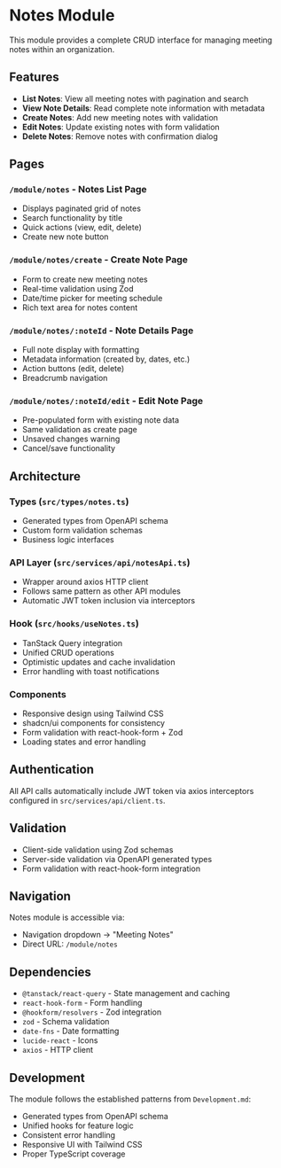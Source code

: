 # Notes Module

This module provides a complete CRUD interface for managing meeting notes within an organization.

## Features

- **List Notes**: View all meeting notes with pagination and search
- **View Note Details**: Read complete note information with metadata
- **Create Notes**: Add new meeting notes with validation
- **Edit Notes**: Update existing notes with form validation
- **Delete Notes**: Remove notes with confirmation dialog

## Pages

### `/module/notes` - Notes List Page
- Displays paginated grid of notes
- Search functionality by title
- Quick actions (view, edit, delete)
- Create new note button

### `/module/notes/create` - Create Note Page
- Form to create new meeting notes
- Real-time validation using Zod
- Date/time picker for meeting schedule
- Rich text area for notes content

### `/module/notes/:noteId` - Note Details Page
- Full note display with formatting
- Metadata information (created by, dates, etc.)
- Action buttons (edit, delete)
- Breadcrumb navigation

### `/module/notes/:noteId/edit` - Edit Note Page
- Pre-populated form with existing note data
- Same validation as create page
- Unsaved changes warning
- Cancel/save functionality

## Architecture

### Types (`src/types/notes.ts`)
- Generated types from OpenAPI schema
- Custom form validation schemas
- Business logic interfaces

### API Layer (`src/services/api/notesApi.ts`)
- Wrapper around axios HTTP client
- Follows same pattern as other API modules
- Automatic JWT token inclusion via interceptors

### Hook (`src/hooks/useNotes.ts`)
- TanStack Query integration
- Unified CRUD operations
- Optimistic updates and cache invalidation
- Error handling with toast notifications

### Components
- Responsive design using Tailwind CSS
- shadcn/ui components for consistency
- Form validation with react-hook-form + Zod
- Loading states and error handling

## Authentication

All API calls automatically include JWT token via axios interceptors configured in `src/services/api/client.ts`.

## Validation

- Client-side validation using Zod schemas
- Server-side validation via OpenAPI generated types
- Form validation with react-hook-form integration

## Navigation

Notes module is accessible via:
- Navigation dropdown → "Meeting Notes"
- Direct URL: `/module/notes`

## Dependencies

- `@tanstack/react-query` - State management and caching
- `react-hook-form` - Form handling
- `@hookform/resolvers` - Zod integration
- `zod` - Schema validation
- `date-fns` - Date formatting
- `lucide-react` - Icons
- `axios` - HTTP client

## Development

The module follows the established patterns from `Development.md`:
- Generated types from OpenAPI schema
- Unified hooks for feature logic
- Consistent error handling
- Responsive UI with Tailwind CSS
- Proper TypeScript coverage
